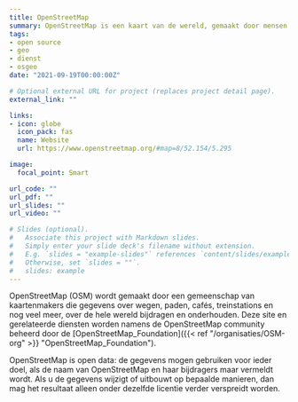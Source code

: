 ```yaml
---
title: OpenStreetMap
summary: OpenStreetMap is een kaart van de wereld, gemaakt door mensen zoals u en vrij te gebruiken onder een open licentie.
tags:
- open source
- geo
- dienst
- osgeo
date: "2021-09-19T00:00:00Z"

# Optional external URL for project (replaces project detail page).
external_link: ""

links:
- icon: globe
  icon_pack: fas
  name: Website
  url: https://www.openstreetmap.org/#map=8/52.154/5.295

image:
  focal_point: Smart

url_code: ""
url_pdf: ""
url_slides: ""
url_video: ""

# Slides (optional).
#   Associate this project with Markdown slides.
#   Simply enter your slide deck's filename without extension.
#   E.g. `slides = "example-slides"` references `content/slides/example-slides.md`.
#   Otherwise, set `slides = ""`.
#   slides: example
---
```


OpenStreetMap (OSM) wordt gemaakt door een gemeenschap van kaartenmakers die gegevens over wegen, paden, cafés, treinstations en nog veel meer, over de hele wereld bijdragen en onderhouden. Deze site en gerelateerde diensten worden namens de OpenStreetMap community beheerd door de [OpenStreetMap_Foundation]({{< ref "/organisaties/OSM-org" >}} "OpenStreetMap_Foundation").

OpenStreetMap is open data: de gegevens mogen gebruiken voor ieder doel, als de naam van OpenStreetMap en haar bijdragers maar vermeldt wordt. Als u de gegevens wijzigt of uitbouwt op bepaalde manieren, dan mag het resultaat alleen onder dezelfde licentie verder verspreidt worden.

